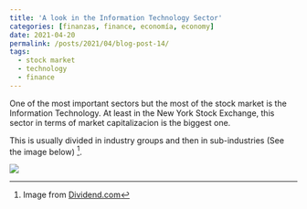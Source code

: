```yaml
---
title: 'A look in the Information Technology Sector'
categories: [finanzas, finance, economía, economy]
date: 2021-04-20
permalink: /posts/2021/04/blog-post-14/
tags:
  - stock market
  - technology
  - finance
---
```


One of the most important sectors but the most of the stock market is the Information Technology. At least in the New York Stock Exchange, this sector in terms of market capitalizacion is the biggest one.

This is usually divided in industry groups and then in sub-industries (See the image below) [^1].

<img src="https://raw.githack.com/condehub5/condehub5.github.io/master/images/posts/post-14/GICS-Information-Technology-Sector.png" />










[^1]: Image from [Dividend.com](https://www.dividend.com/portfolio-management-channel/understanding-the-gics-classification-system/)
